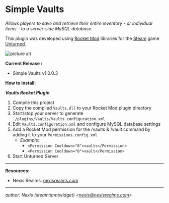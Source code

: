 # Simple Vaults

*Allows players to save and retrieve their entire inventory - or individual items - to a server-side MySQL database.*

This plugin was developed using [Rocket Mod](https://rocketmod.net/) libraries for the [Steam](http://store.steampowered.com/) game [Unturned](http://store.steampowered.com/app/304930/).

![picture alt](http://nexisrealms.com/images/hosted/vaults.jpg "Simple Vaults v1.0 Logo")

**Current Release :**
- Simple Vaults v1.0.0.3

**How to Install:**

***Vaults Rocket Plugin***
1. Compile this project
2. Copy the compiled `Vaults.dll` to your Rocket Mod plugin directory
3. Start/stop your server to generate `./plugins/Vaults/Vaults.configuration.xml`
4. Edit `Vaults.configuration.xml` and configure MySQL database settings
5. Add a Rocket Mod permission for the /vaults & /vault command by adding it to your `Permissions.config.xml`
    - *Example*: 
        - `<Permission Cooldown="0">vaults</Permission>`
        - `<Permission Cooldown="0">vault</Permission>`
6. Start Unturned Server

---

**Resources:**
- Nexis Realms: [nexisrealms.com](http://nexisrealms.com/)

---

*author: Nexis (steam:iamtwidget) <[nexis@nexisrealms.com](mailto:nexis@nexisrealms.com)>*